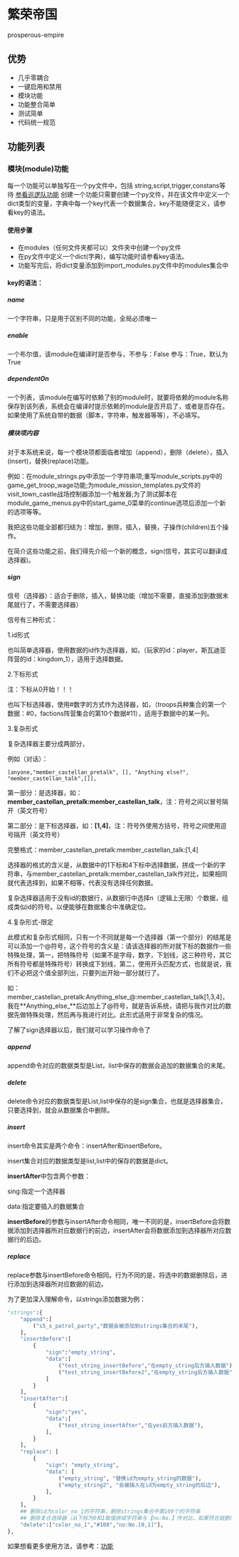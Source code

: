 # 繁荣帝国
prosperous-empire



## 优势

- 几乎零耦合
- 一键启用和禁用
- 模块功能
- 功能整合简单
- 测试简单
- 代码统一规范

## 功能列表
### 模块(module)功能
每一个功能可以单独写在一个py文件中，包括 string,script,trigger,constans等待 [参看巡逻队功能](resources/oldmodule/PatrolParty.py)
创建一个功能只需要创建一个py文件，并在该文件中定义一个dict类型的变量，字典中每一个key代表一个数据集合，key不能随便定义，请参看key的语法。

#### 使用步骤
- 在modules（任何文件夹都可以）文件夹中创建一个py文件
- 在py文件中定义一个dict(字典)，编写功能时请参看key语法。
- 功能写完后，将dict变量添加到import_modules.py文件中的modules集合中
#### key的语法：
##### name
一个字符串，只是用于区别不同的功能，全局必须唯一
##### enable
一个布尔值，该module在编译时是否参与，不参与：False 参与：True，默认为True
##### dependentOn
一个列表，该module在编写时依赖了别的module时，就要将依赖的module名称保存到该列表，系统会在编译时提示依赖的module是否开启了，或者是否存在。如果使用了系统自带的数据（脚本，字符串，触发器等等），不必填写。

##### 模块项内容

对于本系统来说，每一个模块项都面临者增加（append），删除（delete），插入(insert)，替换(replace)功能。

例如：在module_strings.py中添加一个字符串项;重写module_scripts.py中的game_get_troop_wage功能;为module_mission_templates.py文件的visit_town_castle战场控制器添加一个触发器;为了测试脚本在module_game_menus.py中的start_game_0菜单的continue选项后添加一个新的选项等等。

我把这些功能全部都归结为：增加，删除，插入，替换，子操作(children)五个操作。

在简介这些功能之前，我们得先介绍一个新的概念，sign(信号，其实可以翻译成选择器)。

##### sign

信号（选择器）：适合于删除，插入，替换功能（增加不需要，直接添加到数据末尾就行了，不需要选择器）

信号有三种形式：

1.id形式

也叫简单选择器，使用数据的id作为选择器，如，（玩家的id：player，斯瓦迪亚阵营的id：kingdom_1），适用于选择数据。

2.下标形式

注：下标从0开始！！！

也叫下标选择器，使用#数字的方式作为选择器，如，（troops兵种集合的第一个数据：#0，factions阵营集合的第10个数据#11），适用于数据中的某一列。

3.复杂形式

复杂选择器主要分成两部分，

例如（对话）：

```
[anyone,"member_castellan_pretalk", [], "Anything else?", "member_castellan_talk",[]],
```

第一部分：是选择器，如：**member_castellan_pretalk:member_castellan_talk**，注：符号之间以冒号隔开（英文符号）

第二部分：是下标选择器，如：**[1,4]**，注：符号外使用方括号，符号之间使用逗号隔开（英文符号）

完整格式：member_castellan_pretalk:member_castellan_talk:[1,4]

选择器的格式的含义是，从数据中的1下标和4下标中选择数据，拼成一个新的字符串，与member_castellan_pretalk:member_castellan_talk作对比，如果相同就代表选择到，如果不相等，代表没有选择任何数据。

复杂选择器适用于没有id的数据行，从数据行中选择n（逻辑上无限）个数据，组成类似id的符号。以便能够在数据集合中准确定位。

4.复杂形式-限定

此模式和复杂形式相同，只有一个不同就是每一个选择器（第一个部分）的结尾是可以添加一个@符号，这个符号的含义是：请该选择器的所对就下标的数据作一些特殊处理，第一，把特殊符号（如果不是字母，数字，下划线，这三种符号，其它所有符号都是特殊符号）转换成下划线，第二，使用开头匹配方式，也就是说，我们不必把这个值全部列出，只要列出开始一部分就行了。

如：member_castellan_pretalk:Anything_else_@:member_castellan_talk[1,3,4]，我在**Anything_else_**后边加上了@符号，就是告诉系统，请把与我作对比的数据先做特殊处理，然后再与我进行对比。此形式适用于非常复杂的情况。

了解了sign选择器以后，我们就可以学习操作命令了

##### append

append命令对应的数据类型是List，list中保存的数据会追加的数据集合的末尾。

##### delete

delete命令对应的数据类型是List,list中保存的是sign集合，也就是选择器集合，只要选择到，就会从数据集合中删除。

##### insert

insert命令其实是两个命令：insertAfter和insertBefore。

insert集合对应的数据类型是list,list中的保存的数据是dict。

**insertAfter**中包含两个参数：

sing:指定一个选择器

data:指定要插入的数据集合

**insertBefore**的参数与insertAfter命令相同，唯一不同的是，insertBefore会将数据添加到选择器所对应数据行的前边，insertAfter会将数据添加到选择器所对应数据行的后边。

##### replace

replace参数与insertBefore命令相同。行为不同的是，将选中的数据删除后，进行添加到选择器所对应数据的前边。

为了更加深入理解命令，以strings添加数据为例：

```python
"strings":{
    "append":[
        ("s5_s_patrol_party","数据会被添加到strings集合的末尾"),
    ],
    "insertBefore":[
        {
            "sign":"empty_string",
            "data":[
                ("test_string_insertBefore","在empty_string后方插入数据"),
                ("test_string_insertBefore2","在empty_string后方插入数据"),
            ]
        }
    ],
    "insertAfter":[
        {
            "sign":"yes",
            "data":[
                ("test_string_insertAfter","在yes前方插入数据"),
            ],
        }
    ],
    "replace": [
        {
            "sign": "empty_string",
            "data": [
                ("empty_string", "替换id为empty_string的数据"),
                ("empty_string2", "会被插入在id为empty_string的后边"),
            ],
        }
    ],
    ## 删除id为color_no_1的字符串，删除strings集合中第109个的字符串
    ## 删除复合选择器（从下标为0和1取值拼成字符串与【no:No.】作对比，如果符合就删除）
    "delete":["color_no_1","#108","no:No.[0,1]"],
},
```

如果想看更多使用方法，请参考：[功能](src/modules)